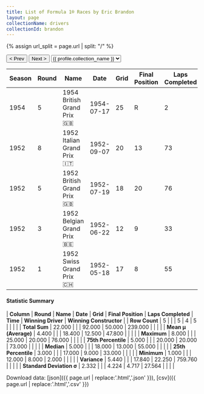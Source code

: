 ```yaml
---
title: List of Formula 1® Races by Eric Brandon
layout: page
collectionName: drivers
collectionId: brandon
---
```


{% assign url_split = page.url | split: "/" %}
<div id="collection-navigation">
<button onclick="selector.options[selector.selectedIndex-1].value && (window.location = selector.options[selector.selectedIndex-1].value);">&lt; Prev</button>
<button onclick="selector.options[selector.selectedIndex+1].value && (window.location = selector.options[selector.selectedIndex+1].value);">Next &gt;</button>
<select id="selector" onchange="this.options[this.selectedIndex].value && (window.location = this.options[this.selectedIndex].value);">
  {% for collectionId in site.data[page.collectionName].refs %}
    {% if collectionId == page.collectionId %}
      {% assign selected = "selected" %}
    {% else %}
      {% assign selected = "" %}
    {% endif %}
    {% assign profile = site.data[page.collectionName][collectionId].profile %}
    <option value="/f1/{{ page.collectionName }}/{{ collectionId }}/{{ url_split[4] }}" {{ selected }}>{{ profile.collection_name }}</option>
  {% endfor %}
</select>
</div>

| Season | Round | Name | Date | Grid | Final Position | Laps Completed | Time | Winning Driver | Winning Constructor |
|--|--|--|--|--|--|--|--|--|--|
| 1954 | 5 | 1954 British Grand Prix 🇬🇧 | 1954-07-17 | 25 | R | 2 |   | José Froilán González 🇦🇷 | Ferrari 🇮🇹 |
| 1952 | 8 | 1952 Italian Grand Prix 🇮🇹 | 1952-09-07 | 20 | 13 | 73 |   | Alberto Ascari 🇮🇹 | Ferrari 🇮🇹 |
| 1952 | 5 | 1952 British Grand Prix 🇬🇧 | 1952-07-19 | 18 | 20 | 76 |   | Alberto Ascari 🇮🇹 | Ferrari 🇮🇹 |
| 1952 | 3 | 1952 Belgian Grand Prix 🇧🇪 | 1952-06-22 | 12 | 9 | 33 |   | Alberto Ascari 🇮🇹 | Ferrari 🇮🇹 |
| 1952 | 1 | 1952 Swiss Grand Prix 🇨🇭 | 1952-05-18 | 17 | 8 | 55 |   | Piero Taruffi 🇮🇹 | Ferrari 🇮🇹 |

#### Statistic Summary

| **Column** | **Round** | **Name** | **Date** | **Grid** | **Final Position** | **Laps Completed** | **Time** | **Winning Driver** | **Winning Constructor** |
| **Row Count** | 5 |  |  | 5 | 4 | 5 |  |  |  |
| **Total Sum** | 22.000 |  |  | 92.000 | 50.000 | 239.000 |  |  |  |
| **Mean μ (Average)** | 4.400 |  |  | 18.400 | 12.500 | 47.800 |  |  |  |
| **Maximum** | 8.000 |  |  | 25.000 | 20.000 | 76.000 |  |  |  |
| **75th Percentile** | 5.000 |  |  | 20.000 | 20.000 | 73.000 |  |  |  |
| **Median** | 5.000 |  |  | 18.000 | 13.000 | 55.000 |  |  |  |
| **25th Percentile** | 3.000 |  |  | 17.000 | 9.000 | 33.000 |  |  |  |
| **Minimum** | 1.000 |  |  | 12.000 | 8.000 | 2.000 |  |  |  |
| **Variance** | 5.440 |  |  | 17.840 | 22.250 | 759.760 |  |  |  |
| **Standard Deviation σ** | 2.332 |  |  | 4.224 | 4.717 | 27.564 |  |  |  |

Download data: [json]({{ page.url | replace:'.html','.json' }}), [csv]({{ page.url | replace:'.html','.csv' }})
